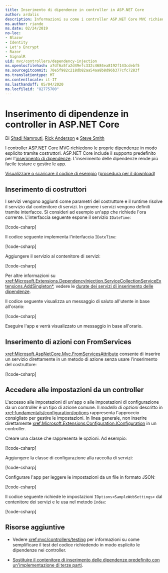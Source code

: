 ```yaml
---
title: Inserimento di dipendenze in controller in ASP.NET Core
author: ardalis
description: Informazioni su come i controller ASP.NET Core MVC richiedono le proprie dipendenze in modo esplicito tramite i rispettivi costruttori, usando l'inserimento delle dipendenze in ASP.NET Core.
ms.author: riande
ms.date: 02/24/2019
no-loc:
- Blazor
- Identity
- Let's Encrypt
- Razor
- SignalR
uid: mvc/controllers/dependency-injection
ms.openlocfilehash: a7df6a5fa2d49efc332c4684ea8192f143cdebf5
ms.sourcegitcommit: 70e5f982c218db82aa54aa8b8d96b377cfc7283f
ms.translationtype: MT
ms.contentlocale: it-IT
ms.lasthandoff: 05/04/2020
ms.locfileid: "82775700"
---
```

# <a name="dependency-injection-into-controllers-in-aspnet-core"></a>Inserimento di dipendenze in controller in ASP.NET Core

<a name="dependency-injection-controllers"></a>

Di [Shadi Namrouti](https://github.com/shadinamrouti), [Rick Anderson](https://twitter.com/RickAndMSFT) e [Steve Smith](https://github.com/ardalis)

I controller ASP.NET Core MVC richiedono le proprie dipendenze in modo esplicito tramite costruttori. ASP.NET Core include il supporto predefinito per l'[inserimento di dipendenze](xref:fundamentals/dependency-injection). L'inserimento delle dipendenze rende più facile testare e gestire le app.

[Visualizzare o scaricare il codice di esempio](https://github.com/dotnet/AspNetCore.Docs/tree/master/aspnetcore/mvc/controllers/dependency-injection/sample) ([procedura per il download](xref:index#how-to-download-a-sample))

## <a name="constructor-injection"></a>Inserimento di costruttori

I servizi vengono aggiunti come parametri del costruttore e il runtime risolve il servizio dal contenitore di servizi. In genere i servizi vengono definiti tramite interfacce. Si consideri ad esempio un'app che richiede l'ora corrente. L'interfaccia seguente espone il servizio `IDateTime`:

[!code-csharp[](dependency-injection/sample/ControllerDI/Interfaces/IDateTime.cs?name=snippet)]

Il codice seguente implementa l'interfaccia `IDateTime`:

[!code-csharp[](dependency-injection/sample/ControllerDI/Services/SystemDateTime.cs?name=snippet)]

Aggiungere il servizio al contenitore di servizi:

[!code-csharp[](dependency-injection/sample/ControllerDI/Startup1.cs?name=snippet&highlight=3)]

Per altre informazioni su <xref:Microsoft.Extensions.DependencyInjection.ServiceCollectionServiceExtensions.AddSingleton*>, vedere le [durate dei servizi di inserimento delle dipendenze](xref:fundamentals/dependency-injection#service-lifetimes).

Il codice seguente visualizza un messaggio di saluto all'utente in base all'orario:

[!code-csharp[](dependency-injection/sample/ControllerDI/Controllers/HomeController.cs?name=snippet)]

Eseguire l'app e verrà visualizzato un messaggio in base all'orario.

## <a name="action-injection-with-fromservices"></a>Inserimento di azioni con FromServices

<xref:Microsoft.AspNetCore.Mvc.FromServicesAttribute> consente di inserire un servizio direttamente in un metodo di azione senza usare l'inserimento del costruttore:

[!code-csharp[](dependency-injection/sample/ControllerDI/Controllers/HomeController.cs?name=snippet2)]

## <a name="access-settings-from-a-controller"></a>Accedere alle impostazioni da un controller

L'accesso alle impostazioni di un'app o alle impostazioni di configurazione da un controller è un tipo di azione comune. Il *modello di opzioni* descritto in <xref:fundamentals/configuration/options> rappresenta l'approccio consigliato per gestire le impostazioni. In linea generale, non inserire direttamente <xref:Microsoft.Extensions.Configuration.IConfiguration> in un controller.

Creare una classe che rappresenta le opzioni. Ad esempio:

[!code-csharp[](dependency-injection/sample/ControllerDI/Models/SampleWebSettings.cs?name=snippet)]

Aggiungere la classe di configurazione alla raccolta di servizi:

[!code-csharp[](dependency-injection/sample/ControllerDI/Startup.cs?highlight=4&name=snippet1)]

Configurare l'app per leggere le impostazioni da un file in formato JSON:

[!code-csharp[](dependency-injection/sample/ControllerDI/Program.cs?name=snippet&range=10-15)]

Il codice seguente richiede le impostazioni `IOptions<SampleWebSettings>` dal contenitore dei servizi e le usa nel metodo `Index`:

[!code-csharp[](dependency-injection/sample/ControllerDI/Controllers/SettingsController.cs?name=snippet)]

## <a name="additional-resources"></a>Risorse aggiuntive

* Vedere <xref:mvc/controllers/testing> per informazioni su come semplificare il test del codice richiedendo in modo esplicito le dipendenze nei controller.

* [Sostituire il contenitore di inserimento delle dipendenze predefinito con un'implementazione di terze parti](xref:fundamentals/dependency-injection#default-service-container-replacement).
